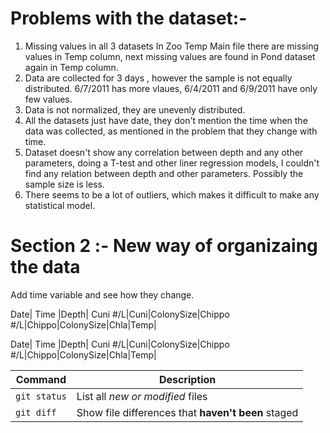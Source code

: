 # Problems with the dataset:-
1. Missing values in all 3 datasets  In Zoo Temp Main file there are missing values in Temp column, next  missing values are found in 
Pond dataset again in Temp column.
2. Data are collected for 3 days , however the sample is not equally distributed. 
6/7/2011 has more vlaues, 6/4/2011 and 6/9/2011 have only few values.
3. Data is not normalized, they are unevenly distributed.
4. All the datasets just have date, they don't mention the time when the data was collected, as mentioned in the problem that they change with time.
5. Dataset doesn't show any correlation between depth and any other parameters, doing a T-test and other liner regression models, I couldn't find any relation between depth and other parameters. Possibly the sample size is less.
6. There seems to be a lot of outliers, which makes it difficult to make any statistical model.

# Section 2 :- New way of organizaing the data
Add time variable and see how they change.

Date| Time |Depth| Cuni #/L|Cuni|ColonySize|Chippo #/L|Chippo|ColonySize|Chla|Temp|

Date| Time |Depth| Cuni #/L|Cuni|ColonySize|Chippo #/L|Chippo|ColonySize|Chla|Temp|

| Command | Description |
| --- | --- |
| `git status` | List all *new or modified* files |
| `git diff` | Show file differences that **haven't been** staged |
